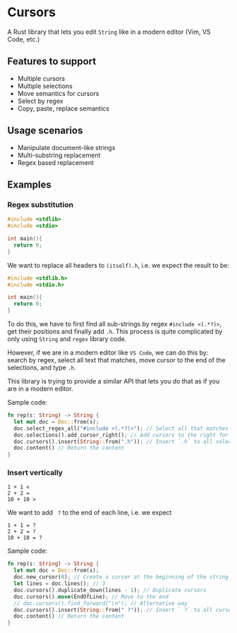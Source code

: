 # Cursors

A Rust library that lets you edit `String` like in a modern editor (Vim, VS Code, etc.)

## Features to support

- Multiple cursors
- Multiple selections
- Move semantics for cursors
- Select by regex
- Copy, paste, replace semantics

## Usage scenarios

- Manipulate document-like strings
- Multi-substring replacement
- Regex based replacement

## Examples

### Regex substitution

```c
#include <stdlib>
#include <stdio>

int main(){
  return 0;
}
```

We want to replace all headers to `(itself).h`, i.e. we expect the result to be:

```c
#include <stdlib.h>
#include <stdio.h>

int main(){
  return 0;
}
```

To do this, we have to first find all sub-strings by regex `#include <(.*?)>`, get their positions and finally add `.h`.
This process is quite complicated by only using `String` and `regex` library code.

However, if we are in a modern editor like `VS Code`, we can do this by: search by regex, select all text that matches, move cursor to the end of the selections, and type `.h`.

This library is trying to provide a similar API that lets you do that as if you are in a modern editor.

Sample code:

```rs
fn rep(s: String) -> String {
  let mut doc = Doc::from(s);
  doc.select_regex_all("#include <(.*?)>"); // Select all that matches the regex
  doc.selections().add_cursor_right(); // Add cursors to the right for each selection
  doc.cursors().insert(String::from(".h")); // Insert `.h` to all selections
  doc.content() // Return the content
}
```

### Insert vertically

```text
1 + 1 <
2 + 2 =
10 + 10 >
```

We want to add ` ?` to the end of each line, i.e. we expect

```text
1 + 1 = ?
2 + 2 = ?
10 + 10 = ?
```

Sample code:

```rs
fn rep(s: String) -> String {
  let mut doc = Doc::from(s);
  doc.new_cursor(0); // Create a cursor at the beginning of the string
  let lines = doc.lines(); // 3
  doc.cursors().duplicate_down(lines - 1); // Duplicate cursors
  doc.cursors().move(EndOfLine); // Move to the end
  // doc.cursors().find_forward("\n"); // Alternative way
  doc.cursors().insert(String::from(" ?")); // Insert ` ?` to all cursors
  doc.content() // Return the content
}
```
